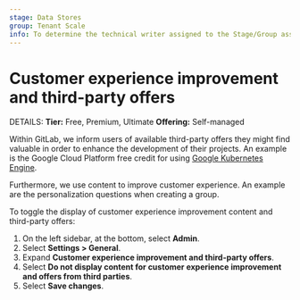 ```yaml
---
stage: Data Stores
group: Tenant Scale
info: To determine the technical writer assigned to the Stage/Group associated with this page, see https://handbook.gitlab.com/handbook/product/ux/technical-writing/#assignments
---
```


# Customer experience improvement and third-party offers

DETAILS:
**Tier:** Free, Premium, Ultimate
**Offering:** Self-managed

Within GitLab, we inform users of available third-party offers they might find valuable in order
to enhance the development of their projects. An example is the Google Cloud Platform free credit
for using [Google Kubernetes Engine](https://cloud.google.com/kubernetes-engine/).

Furthermore, we use content to improve customer experience. An example are the personalization
questions when creating a group.

To toggle the display of customer experience improvement content and third-party offers:

1. On the left sidebar, at the bottom, select **Admin**.
1. Select **Settings > General**.
1. Expand **Customer experience improvement and third-party offers**.
1. Select **Do not display content for customer experience improvement and offers from third parties**.
1. Select **Save changes**.

<!-- ## Troubleshooting

Include any troubleshooting steps that you can foresee. If you know beforehand what issues
one might have when setting this up, or when something is changed, or on upgrading, it's
important to describe those, too. Think of things that may go wrong and include them here.
This is important to minimize requests for support, and to avoid doc comments with
questions that you know someone might ask.

Each scenario can be a third-level heading, for example `### Getting error message X`.
If you have none to add when creating a doc, leave this section in place
but commented out to help encourage others to add to it in the future. -->
